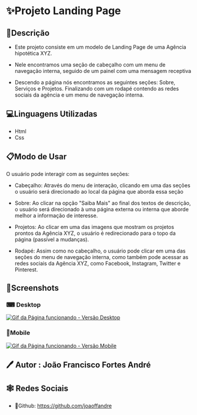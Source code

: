 # ✨Projeto Landing Page

## 📕Descrição

- Este projeto consiste em um modelo de Landing Page de uma Agência hipotética XYZ.

- Nele encontramos uma seção de cabeçalho com um menu de navegação interna, seguido de um painel com uma mensagem receptiva

- Descendo a página nós encontramos as seguintes seções: Sobre, Serviços e Projetos. Finalizando com um rodapé contendo as redes sociais da agência e um menu de navegação interna.

## 💻Linguagens Utilizadas

- Html
- Css

## 📋Modo de Usar

<p>O usuário pode interagir com as seguintes seções:</p>

- Cabeçalho: Através do menu de interação, clicando em uma das seções o usuário será direcionado ao local da página que aborda essa seção

- Sobre: Ao clicar na opção "Saiba Mais" ao final dos textos de descrição, o usuário será direcionado à uma página externa ou interna que aborde melhor a informação de interesse.

- Projetos: Ao clicar em uma das imagens que mostram os projetos prontos da Agência XYZ, o usuário é redirecionado para o topo da página (passível a mudanças).

- Rodapé: Assim como no cabeçalho, o usuário pode clicar em uma das seções do menu de navegação interna, como também pode acessar as redes sociais da Agência XYZ, como Facebook, Instagram, Twitter e Pinterest.

## 📸Screenshots

### ⌨ Desktop

[<img src="./src/images/Screenshots/Screenshots-Github/Desktop.gif" alt="Gif da Página funcionando - Versão Desktop" title="Gif da Página funcionando - Versão Desktop">](https://joaoffandre.github.io/Projeto-Landing-Page-com-Grid-e-Flex/)

### 📱Mobile

[<img src="./src/images/Screenshots/Screenshots-Github/Mobile.gif" alt="Gif da Página funcionando - Versão Mobile" title="Gif da Página funcionando - Versão Mobile">](https://joaoffandre.github.io/Projeto-Landing-Page-com-Grid-e-Flex/)

## 🖊 Autor : João Francisco Fortes André

## 🕸 Redes Sociais

- 🐙Github: https://github.com/joaoffandre